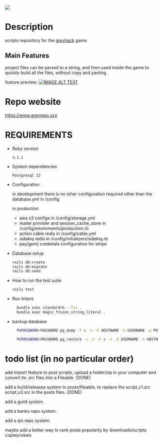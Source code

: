 ![](https://i.imgur.com/vd6YR7m.png)

# Description

scripts repository for the [greyhack](https://store.steampowered.com/app/605230/Grey_Hack/) game

## Main Features

project files can be parsed to a string, and then used inside the game to quickly build all the files, without copy and pasting.

feature preview:
[![IMAGE ALT TEXT](http://img.youtube.com/vi/oUzte-doaPo/0.jpg)](http://www.youtube.com/watch?v=oUzte-doaPo "Video Title")

# Repo website

https://www.greyrepo.xyz

# REQUIREMENTS

* Ruby version

  ```
  3.1.1
  ```

* System dependencies

  ```
  Postgresql 12
  ```

* Configuration

  in development there is no other configuration required other than the database.yml in /config

  in production

  - aws s3 configs in /config/storage.yml
  - mailer provider and session_cache_store in /config/enviroments/production.rb
  - action cable redis in /config/cable.yml
  - sidekiq redis in /config/initializers/sidekiq.rb
  - pay(gem) credetials configuration for stripe


* Database setup

  ```sh
  rails db:create
  rails db:migrate
  rails db:seed
  ```

* How to run the test suite

  ```sh
  rails test
  ```

* Run linters

  ```sh
    bundle exec standardrb --fix .
    bundle exec magic_frozen_string_literal .
  ```

* backup database

  ```sh
    PGPASSWORD=PASSWORD pg_dump -F c -v -h HOSTNAME -U USERNAME -p PORT -d DATABASE -f backup.psql

    PGPASSWORD=PASSWORD pg_restore -c -C -F c -v -U USERNAME -h HOSTNAME -p PORT -d DATABASE backup.psql
  ```

# todo list (in no particular order)

add import feature to post scripts, upload a folder/zip in your computer and convert its .src files into a Fileable. (DONE)

add a build/releases system to posts/fileable, to replace the script_v1.src script_v2.src in the posts files. (DONE)

add a guild system.

add a banks repo system.

add a ips repo system.

maybe add a better way to rank posts popularity by downloads/scripts copies/views

